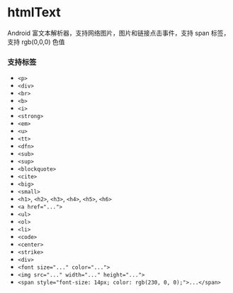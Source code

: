 # htmlText


Android 富文本解析器，支持网络图片，图片和链接点击事件，支持 span 标签，支持 rgb(0,0,0) 色值


### 支持标签

- `<p>`
- `<div>`
- `<br>`
- `<b>`
- `<i>`
- `<strong>`
- `<em>`
- `<u>`
- `<tt>`
- `<dfn>`
- `<sub>`
- `<sup>`
- `<blockquote>`
- `<cite>`
- `<big>`
- `<small>`
- `<h1>`, `<h2>`, `<h3>`, `<h4>`, `<h5>`, `<h6>`
- `<a href="...">`
- `<ul>`
- `<ol>`
- `<li>`
- `<code>`
- `<center>`
- `<strike>`
- `<div>`
- `<font size="..." color="...">`
- `<img src="..." width="..." height="...">`
- `<span style="font-size: 14px; color: rgb(230, 0, 0);">...</span>`